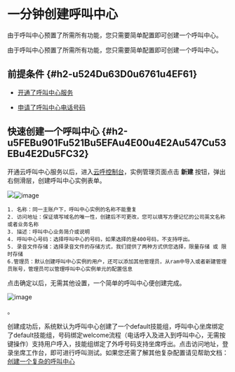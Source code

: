 一分钟创建呼叫中心 
==============================

由于呼叫中心预置了所需所有功能，您只需要简单配置即可创建一个呼叫中心。

由于呼叫中心预置了所需所有功能，您只需要简单配置即可创建一个呼叫中心。

前提条件 {#h2-u524Du63D0u6761u4EF61}
--------------------------------

* [开通了呼叫中心服务](https://help.aliyun.com/document_detail/141518.html?spm=a2c4g.11186623.6.548.54986509hdajr8#h2-q57-twt-g6r)

  

* [申请了呼叫中心电话号码](https://help.aliyun.com/document_detail/141521.html?spm=a2c4g.11186623.6.552.52ec63e2fuMLsi)

  




快速创建一个呼叫中心 {#h2-u5FEBu901Fu521Bu5EFAu4E00u4E2Au547Cu53EBu4E2Du5FC32}
--------------------------------------------------------------------

开通云呼叫中心服务以后，进入[云呼控制台](https://ccc.console.aliyun.com)，实例管理页面点击 **新建** 按钮，弹出右侧滑层，创建呼叫中心实例表单。

![](https://static-aliyun-doc.oss-accelerate.aliyuncs.com/assets/img/zh-CN/3599374161/p180215.png)![image](https://static-aliyun-doc.oss-accelerate.aliyuncs.com/assets/img/zh-CN/3599374161/p180216.png)

    1. 名称：同一主账户下，呼叫中心实例的名称不能重复
    2. 访问地址：保证填写域名的唯一性，创建后不可更改，您可以填写方便记忆的公司英文名称或者业务名称
    3. 描述：呼叫中心业务简介或说明
    4. 呼叫中心号码：选择呼叫中心的号码，如果选择的是400号码，不支持呼出。
    5. 录音文件存储：选择录音文件的存储方式，我们提供了两种方式供您选择，限量存储 或 限时存储
    6.管理员：默认创建呼叫中心实例的用户，还可以添加其他管理员，从ram中导入或者新建管理员账号，管理员可以管理呼叫中心实例单元的配置信息



点击确定以后，无需其他设置，一个简单的呼叫中心便创建完成。

![image](https://static-aliyun-doc.oss-accelerate.aliyuncs.com/assets/img/zh-CN/3599374161/p180217.png)

。

创建成功后，系统默认为呼叫中心创建了一个default技能组，呼叫中心坐席绑定了default技能组，号码绑定welcome流程（电话呼入及进入到呼叫中心，无需按键操作）支持用户呼入，技能组绑定了外呼号码支持坐席呼出。点击访问地址，登录坐席工作台，即可进行呼叫测试。如果您还需了解其他复杂配置请见帮助文档：[创建一个复杂的呼叫中心](https://help.aliyun.com/document_detail/60224.html?spm=a2c4g.11186623.6.552.1d026410XCKO36)
